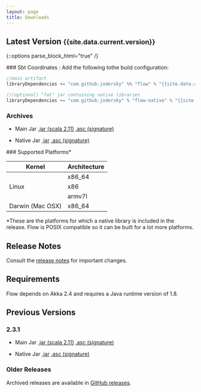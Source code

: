 ```yaml
---
layout: page
title: Downloads
---
```


## Latest Version <small>{{site.data.current.version}}</small>

{::options parse_block_html="true" /}
<div class="row">

<div class="col-sm-8">
### Sbt Coordinates :
Add the following tothe build configuration:

~~~scala
//main artifact
libraryDependencies += "com.github.jodersky" %% "flow" % "{{site.data.current.version}}"

//(optional) "fat" jar containing native libraries
libraryDependencies += "com.github.jodersky" % "flow-native" % "{{site.data.current.version}}" % "runtime"
~~~

### Archives

- Main Jar
[.jar (scala 2.11)](https://bintray.com/artifact/download/jodersky/maven/com/github/jodersky/flow_2.11/2.4.0-RC1/flow_2.11-2.4.0-RC1.jar)
[.asc (signature)](https://bintray.com/artifact/download/jodersky/maven/com/github/jodersky/flow_2.11/2.4.0-RC1/flow_2.11-2.4.0-RC1.jar.asc)

- Native Jar
[.jar](https://bintray.com/artifact/download/jodersky/maven/com/github/jodersky/flow-native/2.4.0-RC1/flow-native-2.4.0-RC1.jar)
[.asc (signature)](https://bintray.com/artifact/download/jodersky/maven/com/github/jodersky/flow-native/2.4.0-RC1/flow-native-2.4.0-RC1.jar.asc)

</div>

<div class="col-sm-4">
### Supported Platforms*

<table class="table">
	<thead>
		<tr>
			<th>Kernel</th><th>Architecture</th>
		</tr>
	</thead>
	<tbody>
		<tr><td rowspan="3">Linux</td><td>x86_64</td></tr>
		<tr><td>x86</td></tr>
		<tr><td>armv7l</td></tr>
		<tr><td>Darwin (Mac OSX)</td><td>x86_64</td></tr>
	</tbody>
</table>
	
<p class="small">*These are the platforms for which a native library is included in the release.
Flow is POSIX compatible so it can be built for a lot more platforms.</p>
</div>

</div>

## Release Notes
Consult the <a href="https://github.com/jodersky/flow/blob/master/CHANGELOG.md">release notes</a> for important changes.

## Requirements
Flow depends on Akka 2.4 and requires a Java runtime version of 1.8.

## Previous Versions

### 2.3.1

- Main Jar
[.jar (scala 2.11)](https://bintray.com/artifact/download/jodersky/maven/com/github/jodersky/flow_2.11/2.3.1/flow_2.11-2.3.1.jar)
[.asc (signature)](https://bintray.com/artifact/download/jodersky/maven/com/github/jodersky/flow_2.11/2.3.1/flow_2.11-2.3.1.jar.asc)

- Native Jar
[.jar](https://bintray.com/artifact/download/jodersky/maven/com/github/jodersky/flow-native/2.3.1/flow-native-2.3.1.jar)
[.asc (signature)](https://bintray.com/artifact/download/jodersky/maven/com/github/jodersky/flow-native/2.3.1/flow-native-2.3.1.jar.asc)


### Older Releases
Archived releases are available in <a href="https://github.com/jodersky/flow/releases">GitHub releases</a>.
